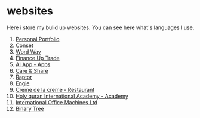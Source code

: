 # websites
Here i store my bulid up websites. You can see here what's languages I use. 

1. <a href="https://ashiqulshourav.github.io/portfolio-1/" target="_blank"> Personal Portfolio </a>
2. <a href="https://ashiqulshourav.github.io/BrilliantDotConset/" target="_blank"> Conset </a>
3. <a href="https://ashiqulshourav.github.io/Word-Wav/" target="_blank"> Word Wav </a>
4. <a href="https://ashiqulshourav.github.io/financeUpTrade/" target="_blank"> Finance Up Trade</a>
5. <a href="https://ashiqulshourav.github.io/AI-App/" target="_blank"> AI App - Apps</a>
6. <a href="https://ashiqulshourav.github.io/care-share/" target="_blank"> Care & Share</a>
7. <a href="https://ashiqulshourav.github.io/raptor/" target="_blank"> Raptor</a>
8. <a href="https://ashiqulshourav.github.io/Engie/" target="_blank"> Engie</a>
9. <a href="https://ashiqulshourav.github.io/challenge2-creme-de-la-creme/" target="_blank"> Creme de la creme - Restaurant</a>
10. <a href="https://ashiqulshourav.github.io/HQUA/" target="_blank"> Holy quran International Academy - Academy</a>
11. <a href="https://ashiqulshourav.github.io/-weeklyChallenge-challenge1-IOM/" target="_blank"> International Office Machines Ltd </a>
12. <a href="https://ashiqulshourav.github.io/binary/" target="_blank"> Binary Tree </a>
